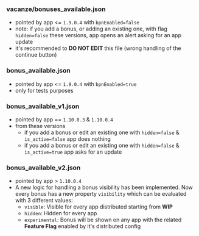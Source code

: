 ### vacanze/bonuses_available.json
- pointed by app <= `1.9.0.4` with `bpnEnabled=false`
- note: if you add a bonus, or adding an existing one, with flag `hidden=false` these versions, app opens an alert asking for an app update
- it's recommended to **DO NOT EDIT** this file (wrong handling of the continue button)

### bonus_available.json
- pointed by app <= `1.9.0.4` with `bpnEnabled=true`
- only for tests purposes

### bonus_available_v1.json
- pointed by app == `1.10.0.3` & `1.10.0.4`
- from these versions
    - if you add a bonus or edit an existing one with `hidden=false` & `is_active=false` app does nothing
    - if you add a bonus or edit an existing one with `hidden=false` & `is_active=true` app asks for an update

### bonus_available_v2.json
- pointed by app > `1.10.0.4`
- A new logic for handling a bonus visibility has been implemented. Now every bonus has a new property `visibility` which can be evaluated with 3 different values:
  - `visible`: Visible for every app distributed starting from **WIP**
  - `hidden`: Hidden for every app
  - `experimental`: Bonus will be shown on any app with the related **Feature Flag** enabled by it's distributed config
